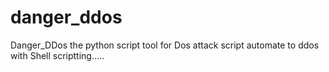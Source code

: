 # danger_ddos
Danger_DDos the python script tool for Dos attack script automate to ddos  with Shell scriptting.....
